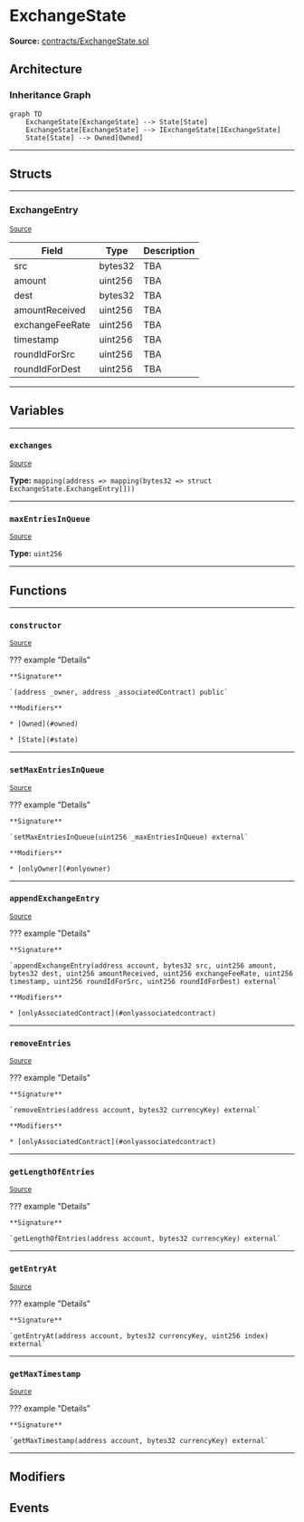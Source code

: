 # ExchangeState

**Source:** [contracts/ExchangeState.sol](https://github.com/Synthetixio/synthetix/tree/develop/contracts/ExchangeState.sol)

## Architecture

### Inheritance Graph

```mermaid
graph TD
    ExchangeState[ExchangeState] --> State[State]
    ExchangeState[ExchangeState] --> IExchangeState[IExchangeState]
    State[State] --> Owned[Owned]
```

---

## Structs

---

### ExchangeEntry
<sub>[Source](https://github.com/Synthetixio/synthetix/tree/develop/contracts/ExchangeState.sol#L11)</sub>

| Field | Type | Description |
| ------ | ------ | ------ |
| src | bytes32 | TBA |
| amount | uint256 | TBA |
| dest | bytes32 | TBA |
| amountReceived | uint256 | TBA |
| exchangeFeeRate | uint256 | TBA |
| timestamp | uint256 | TBA |
| roundIdForSrc | uint256 | TBA |
| roundIdForDest | uint256 | TBA |

---

## Variables

---

### `exchanges`
<sub>[Source](https://github.com/Synthetixio/synthetix/tree/develop/contracts/ExchangeState.sol#L22)</sub>

**Type:** `mapping(address => mapping(bytes32 => struct ExchangeState.ExchangeEntry[]))`

---

### `maxEntriesInQueue`
<sub>[Source](https://github.com/Synthetixio/synthetix/tree/develop/contracts/ExchangeState.sol#L24)</sub>

**Type:** `uint256`

---

## Functions

---

### `constructor`
<sub>[Source](https://github.com/Synthetixio/synthetix/tree/develop/contracts/ExchangeState.sol#L26)</sub>

??? example "Details"

    **Signature**

    `(address _owner, address _associatedContract) public`

    **Modifiers**

    * [Owned](#owned)

    * [State](#state)

---

### `setMaxEntriesInQueue`
<sub>[Source](https://github.com/Synthetixio/synthetix/tree/develop/contracts/ExchangeState.sol#L30)</sub>

??? example "Details"

    **Signature**

    `setMaxEntriesInQueue(uint256 _maxEntriesInQueue) external`

    **Modifiers**

    * [onlyOwner](#onlyowner)

---

### `appendExchangeEntry`
<sub>[Source](https://github.com/Synthetixio/synthetix/tree/develop/contracts/ExchangeState.sol#L36)</sub>

??? example "Details"

    **Signature**

    `appendExchangeEntry(address account, bytes32 src, uint256 amount, bytes32 dest, uint256 amountReceived, uint256 exchangeFeeRate, uint256 timestamp, uint256 roundIdForSrc, uint256 roundIdForDest) external`

    **Modifiers**

    * [onlyAssociatedContract](#onlyassociatedcontract)

---

### `removeEntries`
<sub>[Source](https://github.com/Synthetixio/synthetix/tree/develop/contracts/ExchangeState.sol#L63)</sub>

??? example "Details"

    **Signature**

    `removeEntries(address account, bytes32 currencyKey) external`

    **Modifiers**

    * [onlyAssociatedContract](#onlyassociatedcontract)

---

### `getLengthOfEntries`
<sub>[Source](https://github.com/Synthetixio/synthetix/tree/develop/contracts/ExchangeState.sol#L69)</sub>

??? example "Details"

    **Signature**

    `getLengthOfEntries(address account, bytes32 currencyKey) external`

---

### `getEntryAt`
<sub>[Source](https://github.com/Synthetixio/synthetix/tree/develop/contracts/ExchangeState.sol#L73)</sub>

??? example "Details"

    **Signature**

    `getEntryAt(address account, bytes32 currencyKey, uint256 index) external`

---

### `getMaxTimestamp`
<sub>[Source](https://github.com/Synthetixio/synthetix/tree/develop/contracts/ExchangeState.sol#L104)</sub>

??? example "Details"

    **Signature**

    `getMaxTimestamp(address account, bytes32 currencyKey) external`

---

## Modifiers

## Events

